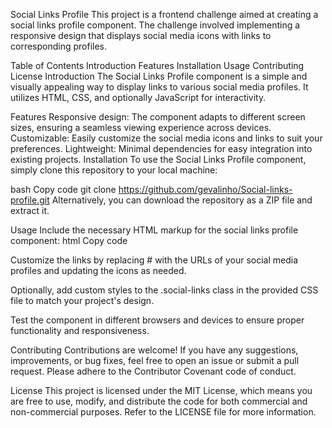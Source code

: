 Social Links Profile
This project is a frontend challenge aimed at creating a social links profile component. The challenge involved implementing a responsive design that displays social media icons with links to corresponding profiles.

Table of Contents
Introduction
Features
Installation
Usage
Contributing
License
Introduction
The Social Links Profile component is a simple and visually appealing way to display links to various social media profiles. It utilizes HTML, CSS, and optionally JavaScript for interactivity.

Features
Responsive design: The component adapts to different screen sizes, ensuring a seamless viewing experience across devices.
Customizable: Easily customize the social media icons and links to suit your preferences.
Lightweight: Minimal dependencies for easy integration into existing projects.
Installation
To use the Social Links Profile component, simply clone this repository to your local machine:

bash
Copy code
git clone https://github.com/gevalinho/Social-links-profile.git
Alternatively, you can download the repository as a ZIP file and extract it.

Usage
Include the necessary HTML markup for the social links profile component:
html
Copy code
<div class="social-links">
    <!-- Insert your social media links here -->
    <a href="#" class="social-icon"><i class="fab fa-facebook-f"></i></a>
    <a href="#" class="social-icon"><i class="fab fa-twitter"></i></a>
    <a href="#" class="social-icon"><i class="fab fa-instagram"></i></a>
</div>
Customize the links by replacing # with the URLs of your social media profiles and updating the icons as needed.

Optionally, add custom styles to the .social-links class in the provided CSS file to match your project's design.

Test the component in different browsers and devices to ensure proper functionality and responsiveness.

Contributing
Contributions are welcome! If you have any suggestions, improvements, or bug fixes, feel free to open an issue or submit a pull request. Please adhere to the Contributor Covenant code of conduct.

License
This project is licensed under the MIT License, which means you are free to use, modify, and distribute the code for both commercial and non-commercial purposes. Refer to the LICENSE file for more information.
